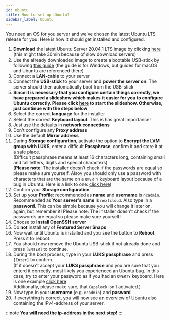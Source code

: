 ```yaml
---
id: ubuntu
title: How to set up Ubuntu?
sidebar_label: Ubuntu
---
```


You need an OS for you server and we've chosen the latest Ubuntu LTS release for you. Here is how it should get installed and configured.

1. **Download** the latest Ubuntu Server 20.04.1 LTS image by clicking [here](http://www.releases.ubuntu.com/20.04/ubuntu-20.04.2-live-server-amd64.iso) (this might take 30min because of slow download servers)
1. Use the already downloaded image to create a bootable USB-stick by following [this guide](https://ubuntu.com/tutorials/create-a-usb-stick-on-windows) (the guide is for Windows, but guides for macOS and Ubuntu are referenced there)
1. Connect a **LAN-cable** to your server
1. Connect the **USB-stick** to your server and **power the server on**. The server should then automatically boot from the USB-stick
1. **Since it is necessary that you configure certain things correctly, we have prepared a slideshow which makes it easier for you to configure Ubuntu correctly. Please click [here](https://szaimen.github.io/Nextcloud-NAS-Guide/ubuntu) to start the slideshow. Otherwise, just continue with the steps below**
1. Select the correct **language** for the installer
1. Select the correct **Keyboard layout**. This is has great importance!
1. Just use the defaults in **network connections**
1. Don't configure any **Proxy address**
1. Use the default **Mirror address**
1. During **Storage configuration**, activate the option to **Encrypt the LVM group with LUKS**, enter a difficult **Passphrase**, confirm it and store it at a safe place.<br/>
(Difficult passphrase means at least 16 characters long, containing small and tall letters, digits and special characters)<br/>
(**Please note**: The installer doesn't check if the passwords are equal so please make sure yourself. Alsoy you should only use a password with characters that are the same on a `QWERTY` keyboard layout because of a bug in Ubuntu. Here is a link to one: [click here](https://en.wikipedia.org/wiki/QWERTY#/media/File:KB_United_States.svg))
1. Confirm your **Storage configuration**
1. Set up your **Profile**: recommended as **name** and **username** is `ncadmin`. Recommended as **Your server's name** is `nextcloud`. Also type in a **password**. This can be simple because you will change it later on, again, but remember it! Please note: The installer doesn't check if the passwords are equal so please make sure yourself!
1. Choose to **Install OpenSSH server**
1. Do **not** install any of **Featured Server Snaps**
1. Now wait until Ubuntu is installed and you see the button to **Reboot**. Press it to reboot.
1. You should now remove the Ubuntu USB-stick if not already done and press `[ENTER]` to continue.
1. During the boot process, type in your **LUKS passphrase** and press `[Enter]` to confirm.<br/>
(If it doesn't accept your **LUKS passphrase** and you are sure that you enterd it correctly, most likely you experienced an Ubuntu bug. In this case, try to enter your password as if you had an `QWERTY` keyboard. Here is one example [click here](https://en.wikipedia.org/wiki/QWERTY#/media/File:KB_United_States.svg)<br/>
Additionally, please make sure, that `Capslock` isn't activated.)
1. Now type in your **username** (e.g. `ncadmin`) and **pasword**
1. If everything is correct, you will now see an overview of Ubuntu also containing the IPv4-address of your server.

:::note
**You will need the ip-address in the next step!**
:::
